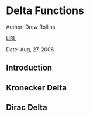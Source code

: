 # Delta Functions

Author: Drew Rollins

[URL](http://www.cchem.berkeley.edu/chem120a/extra/delta_functions.pdf)

Date: Aug, 27, 2006


## Introduction




## Kronecker Delta





## Dirac Delta






